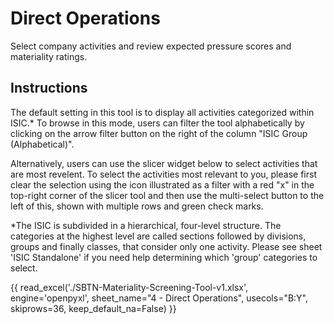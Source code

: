 
# Direct Operations

Select company activities and review expected pressure scores and materiality ratings.

## Instructions

The default setting in this tool is to display all activities categorized within ISIC.* To browse in this mode, users can filter the tool alphabetically by clicking on the arrow filter button on the right of the column "ISIC Group (Alphabetical)". 

Alternatively, users can use the slicer widget below to select activities that are most revelent. To select the activities most relevant to you, please first clear the selection using the icon illustrated as a filter with a red "x" in the top-right corner of the slicer tool and then use the multi-select button to the left of this, shown with multiple rows and green check marks.

*The ISIC is subdivided in a hierarchical, four-level structure. The categories at the highest level are called sections followed by divisions, groups and finally classes, that consider only one activity. Please see sheet 'ISIC Standalone' if you need help determining which 'group' categories to select.

{{ read_excel('./SBTN-Materiality-Screening-Tool-v1.xlsx', engine='openpyxl', sheet_name="4 - Direct Operations", usecols="B:Y", skiprows=36, keep_default_na=False) }}